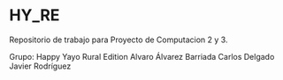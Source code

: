 # HY_RE
Repositorio de trabajo para Proyecto de Computacion 2 y 3.

Grupo: Happy Yayo Rural Edition
Alvaro Álvarez Barriada
Carlos Delgado
Javier Rodríguez 
